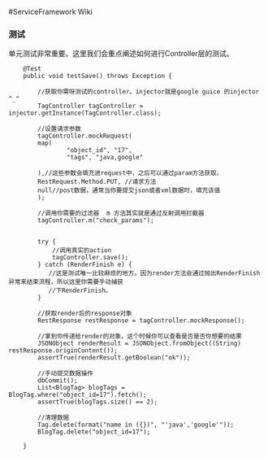 <link rel="stylesheet" href="http://yandex.st/highlightjs/6.2/styles/googlecode.min.css">

<script src="http://code.jquery.com/jquery-1.7.2.min.js"></script>
<script src="http://yandex.st/highlightjs/6.2/highlight.min.js"></script>

<script>hljs.initHighlightingOnLoad();</script>


<script type="text/javascript">
 $(document).ready(function(){
      $("h2,h3,h4,h5,h6").each(function(i,item){
          $(item).attr("id","wow"+i);
          $("#category").append("<li><a href=\"#wow"+i+"\">"+$(this).text()+"</a></li>");
      });     
 });
</script> 



<style>
pre code {
  break-word: break-all;
  word-wrap: break-word;
}
</style>

#ServiceFramework Wiki

### 测试

单元测试非常重要。这里我们会重点阐述如何进行Controller层的测试。


	    @Test
	    public void testSave() throws Exception {
	    
	        //获取你需呀测试的controller。injector就是google guice 的injector ^_^  
	        TagController tagController = injector.getInstance(TagController.class);
	        
	        //设置请求参数
	        tagController.mockRequest(
	        map(
	                "object_id", "17",
	                "tags", "java,google"
	
	        ),//这些参数会填充进request中，之后可以通过param方法获取。 
	        RestRequest.Method.PUT, //请求方法
	        null//post数据，通常当你要提交json或者xml数据时，填充该值
	        );
	
	        //调用你需要的过滤器  m 方法其实就是通过反射调用拦截器
	        tagController.m("check_params");
	
	
	        try {
	            //调用真实的action
	            tagController.save();
	        } catch (RenderFinish e) {
	           //这是测试唯一比较麻烦的地方。因为render方法会通过抛出RenderFinish异常来结束流程，所以这里你需要手动捕获
	           //下RenderFinish。
	        }
	
	        //获取render后的response对象
	        RestResponse restResponse = tagController.mockResponse();
	        
	        //拿到你传递给render的对象，这个时候你可以查看是否是否你想要的结果
	        JSONObject renderResult = JSONObject.fromObject((String) restResponse.originContent());
	        assertTrue(renderResult.getBoolean("ok"));
	
	        //手动提交数据操作
	        dbCommit();
	        List<BlogTag> blogTags = BlogTag.where("object_id=17").fetch();
	        assertTrue(blogTags.size() == 2);
	
	        //清理数据
	        Tag.delete(format("name in ({})", "'java','google'"));
	        BlogTag.delete("object_id=17");
	
	    }